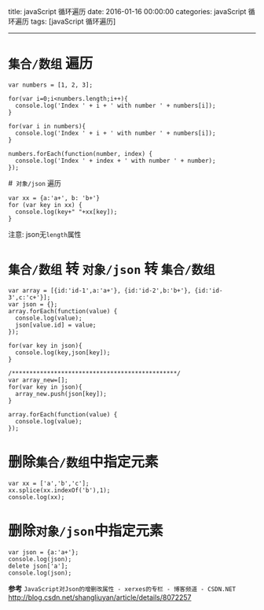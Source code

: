title: javaScript 循环遍历
date: 2016-01-16 00:00:00
categories: javaScript 循环遍历
tags: [javaScript 循环遍历]
 
---
 
# `集合/数组` 遍历
```
var numbers = [1, 2, 3];
 
for(var i=0;i<numbers.length;i++){
  console.log('Index ' + i + ' with number ' + numbers[i]);
}
 
for(var i in numbers){
  console.log('Index ' + i + ' with number ' + numbers[i]);
}
 
numbers.forEach(function(number, index) {
  console.log('Index ' + index + ' with number ' + number);
});
```
 
#` 对象/json` 遍历
```
var xx = {a:'a+', b: 'b+'}
for (var key in xx) {
  console.log(key+" "+xx[key]);
}
```
注意: json无`length`属性
 
# `集合/数组`  转 `对象/json` 转 `集合/数组`
```
var array = [{id:'id-1',a:'a+'}, {id:'id-2',b:'b+'}, {id:'id-3',c:'c+'}];
var json = {};
array.forEach(function(value) {
  console.log(value);
  json[value.id] = value;
});
 
for(var key in json){
  console.log(key,json[key]);
}
 
/***********************************************/
var array_new=[];
for(var key in json){
  array_new.push(json[key]);
}
 
array.forEach(function(value) {
  console.log(value);
});
```
 
# 删除`集合/数组`中指定元素
```
var xx = ['a','b','c'];
xx.splice(xx.indexOf('b'),1);
console.log(xx);
```
 
# 删除`对象/json`中指定元素
```
var json = {a:'a+'};
console.log(json);
delete json['a'];
console.log(json);
```
**参考**
`JavaScript对Json的增删改属性 - xerxes的专栏 - 博客频道 - CSDN.NET`
http://blog.csdn.net/shangliuyan/article/details/8072257
 
<!-- more -->

